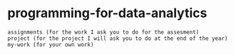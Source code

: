 # programming-for-data-analytics
    assignments (for the work I ask you to do for the assesment)     
    project (for the project I will ask you to do at the end of the year)     
    my-work (for your own work)
